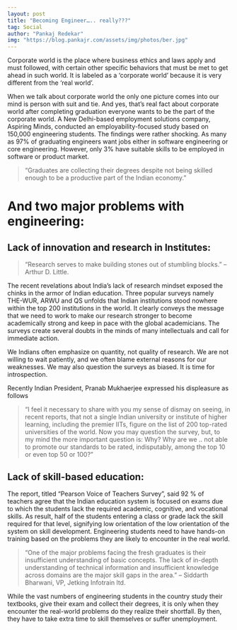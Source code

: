 ```yaml
---
layout: post
title: "Becoming Engineer….. really???"
tag: Social
author: "Pankaj Redekar"
img: "https://blog.pankajr.com/assets/img/photos/ber.jpg"
---
```


Corporate world is the place where business ethics and laws apply and must followed, with 
certain other specific behaviors that must be met to get ahead in such world. 
It is labeled as a ‘corporate world’ because it is very different from the ‘real world’.


When we talk about corporate world the only one picture comes into our mind is person with 
suit and tie. And yes, that’s real fact about corporate world after completing graduation 
everyone wants to be the part of the corporate world. A New Delhi-based employment solutions 
company, Aspiring Minds, conducted an employability-focused study based on 150,000 engineering 
students. The findings were rather shocking. As many as 97% of graduating engineers want jobs 
either in software engineering or core engineering. However, only 3% have suitable skills to be 
employed in software or product market.

> “Graduates are collecting their degrees despite not being skilled enough to be a productive part of the Indian economy.”


# And two major problems with engineering:


## Lack of innovation and research in Institutes:


> “Research serves to make building stones out of stumbling blocks.” – Arthur D. Little.


The recent revelations about India’s lack of research mindset exposed the chinks in the 
armor of Indian education. Three popular surveys namely THE-WUR, ARWU and QS unfolds that 
Indian institutions stood nowhere within the top 200 institutions in the world. It clearly 
conveys the message that we need to work to make our research stronger to become academically 
strong and keep in pace with the global academicians. The surveys create several doubts in the 
minds of many intellectuals and call for immediate action.


We Indians often emphasize on quantity, not quality of research. We are not willing to wait 
patiently, and we often blame external reasons for our weaknesses. We may also question the surveys 
as biased. It is time for introspection. 


Recently Indian President, Pranab Mukhaerjee expressed his displeasure as follows
> “I feel it necessary to share with you my sense of dismay on seeing, in recent reports, 
that not a single Indian university or institute of higher learning, including the premier IITs, 
figure on the list of 200 top-rated universities of the world. Now you may question the survey, 
but, to my mind the more important question is: Why? Why are we .. not able to promote our standards 
to be rated, indisputably, among the top 10 or even top 50 or 100?”

## Lack of skill-based education:


The report, titled “Pearson Voice of Teachers Survey”, said 92 % of teachers agree that the Indian 
education system is focused on exams due to which the students lack the required academic, cognitive, and 
vocational skills. As result, half of the students entering a class or grade lack the skill required for that 
level, signifying low orientation of the low orientation of the system on skill development. Engineering students 
need to have hands-on training based on the problems they are likely to encounter in the real world.


> “One of the major problems facing the fresh graduates is their insufficient understanding of basic concepts. 
The lack of in-depth understanding of technical information and insufficient knowledge across domains are the major skill gaps in the area.” – Siddarth Bharwani, VP, Jetking Infotrain ltd.


While the vast numbers of engineering students in the country study their textbooks, give their exam and collect their degrees, 
it is only when they encounter the real-world problems do they realize their shortfall. By then, they have to take extra time to 
skill themselves or suffer unemployment.   

